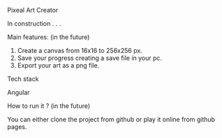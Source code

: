 Pixeal Art Creator

In construction . . .

Main features:  (in the future)

1. Create a canvas from 16x16 to 256x256 px. 
2. Save your progress creating a save file in your pc. 
3. Export your art as a png file. 

Tech stack

Angular

How to run it ? (in the future)

You can either clone the project from github or play it online from github pages.

